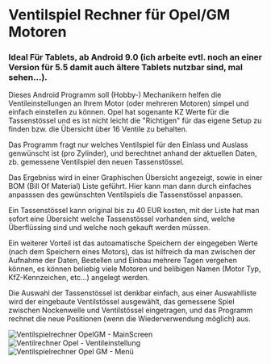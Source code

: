 # Ventilspiel Rechner für Opel/GM Motoren

### Ideal Für Tablets, ab Android 9.0 (ich arbeite evtl. noch an einer Version für 5.5 damit auch ältere Tablets nutzbar sind, mal sehen...).

Dieses Android Programm soll (Hobby-) Mechanikern helfen die Ventileinstellungen an Ihrem Motor (oder mehreren Motoren) simpel und einfach einstellen zu können. 
Opel hat sogenante KZ Werte für die Tassenstössel und es ist nicht leicht die "Richtigen" für das eigene Setup zu finden bzw. die Übersicht über 
16 Ventile zu behalten. 


Das Programm fragt nur welches Ventilspiel für den Einlass und Auslass genwünscht ist (pro Zylinder), und berechtnet anhand der aktuellen Daten, zb.
gemessene Ventilspiel den neuen Tassenstössel. 


Das Ergebniss wird in einer Graphischen Übersicht angezeigt, sowie in einer BOM (Bill Of Material) Liste geführt. Hier kann man dann durch einfaches anpasssen
des gewünschten Ventilspiels die Tassenstössel anpassen.


Ein Tassenstössel kann original bis zu 40 EUR kosten, mit der Liste hat man sofort eine Übersicht welche Tassenstössel vorhanden sind, welche Überflüssing sind und welche noch 
gekauft werden müssen.


Ein weiterer Vorteil ist das autoamatische Speichern der eingegeben Werte (nach dem Speichern eines Motors), das ist hilfreich da man zwischen der Aufnahme der Daten, Bestellen 
und Einbau mehrere Tagen vergehen können, es können beliebig viele Motoren und belibigen Namen (Motor Typ, KfZ-Kennzeichen, etc...) angelegt werden. 


Die Auswahl der Tassenstössel ist denkbar einfach, aus einer Auswahlliste wird der eingebaute Ventilstössel ausgewählt, das gemessene Spiel zwischen Nockenwelle und Ventilstössel
eingetragen, und das Programm rechnet die neue Positionen (wenn die Wiederverwendung möglich) aus.

![Ventilspielrechner OpelGM - MainScreen](https://github.com/DrBarns/Ventilspielrechner-Opel-GM/assets/12915194/f7c9393f-5c95-47b4-a9ba-c9a2418b154d)
![Ventilrechner Opel - Ventileinstellung](https://github.com/DrBarns/Ventilspielrechner-Opel-GM/assets/12915194/64f71f3f-3960-4020-a23d-41dd8ccda74c)
![Ventilspielrechner Opel GM - Menü](https://github.com/DrBarns/Ventilspielrechner-Opel-GM/assets/12915194/e0da8168-5a84-46ff-bd5e-4d31bc228443)
